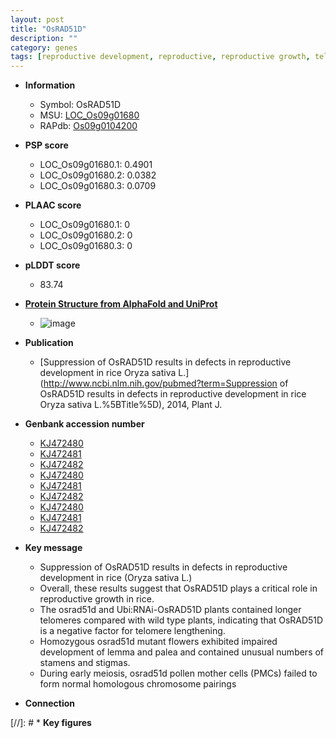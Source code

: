 ```yaml
---
layout: post
title: "OsRAD51D"
description: ""
category: genes
tags: [reproductive development, reproductive, reproductive growth, telomere lengthening, lemma, palea, stamen number, stigma number, homologous chromosome pairing]
---
```


* **Information**  
    + Symbol: OsRAD51D  
    + MSU: [LOC_Os09g01680](http://rice.plantbiology.msu.edu/cgi-bin/ORF_infopage.cgi?orf=LOC_Os09g01680)  
    + RAPdb: [Os09g0104200](http://rapdb.dna.affrc.go.jp/viewer/gbrowse_details/irgsp1?name=Os09g0104200)  

* **PSP score**  
    + LOC_Os09g01680.1: 0.4901 
    + LOC_Os09g01680.2: 0.0382 
    + LOC_Os09g01680.3: 0.0709 

* **PLAAC score**  
    + LOC_Os09g01680.1: 0 
    + LOC_Os09g01680.2: 0 
    + LOC_Os09g01680.3: 0 

* **pLDDT score**
    + 83.74

* **[Protein Structure from AlphaFold and UniProt](https://www.uniprot.org/uniprotkb/A0A075DNI2/entry#structure)**
    + ![image](https://ricepsp.github.io/images/A/AF-A0A075DNI2-F1.png)

* **Publication**  
    + [Suppression of OsRAD51D results in defects in reproductive development in rice Oryza sativa L.](http://www.ncbi.nlm.nih.gov/pubmed?term=Suppression of OsRAD51D results in defects in reproductive development in rice Oryza sativa L.%5BTitle%5D), 2014, Plant J.

* **Genbank accession number**  
    + [KJ472480](http://www.ncbi.nlm.nih.gov/nuccore/KJ472480)
    + [KJ472481](http://www.ncbi.nlm.nih.gov/nuccore/KJ472481)
    + [KJ472482](http://www.ncbi.nlm.nih.gov/nuccore/KJ472482)
    + [KJ472480](http://www.ncbi.nlm.nih.gov/nuccore/KJ472480)
    + [KJ472481](http://www.ncbi.nlm.nih.gov/nuccore/KJ472481)
    + [KJ472482](http://www.ncbi.nlm.nih.gov/nuccore/KJ472482)
    + [KJ472480](http://www.ncbi.nlm.nih.gov/nuccore/KJ472480)
    + [KJ472481](http://www.ncbi.nlm.nih.gov/nuccore/KJ472481)
    + [KJ472482](http://www.ncbi.nlm.nih.gov/nuccore/KJ472482)

* **Key message**  
    + Suppression of OsRAD51D results in defects in reproductive development in rice (Oryza sativa L.)
    + Overall, these results suggest that OsRAD51D plays a critical role in reproductive growth in rice.
    + The osrad51d and Ubi:RNAi-OsRAD51D plants contained longer telomeres compared with wild type plants, indicating that OsRAD51D is a negative factor for telomere lengthening.
    + Homozygous osrad51d mutant flowers exhibited impaired development of lemma and palea and contained unusual numbers of stamens and stigmas.
    + During early meiosis, osrad51d pollen mother cells (PMCs) failed to form normal homologous chromosome pairings

* **Connection**  

[//]: # * **Key figures**  


